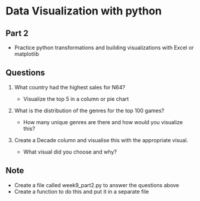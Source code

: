 # Data Visualization with python 
## Part 2
 * Practice python transformations and building visualizations with Excel or matplotlib
## Questions 
1. What country had the highest sales for N64?

   * Visualize the top 5 in a column or pie chart
2. What is the distribution of the genres for the top 100 games?

   * How many unique genres are there and how would you visualize this?
3. Create a Decade column and visualise this with the appropriate visual.

   * What visual did you choose and why?

## Note
* Create a file called week9_part2.py to answer the questions above
* Create a function to do this and put it in a separate file


